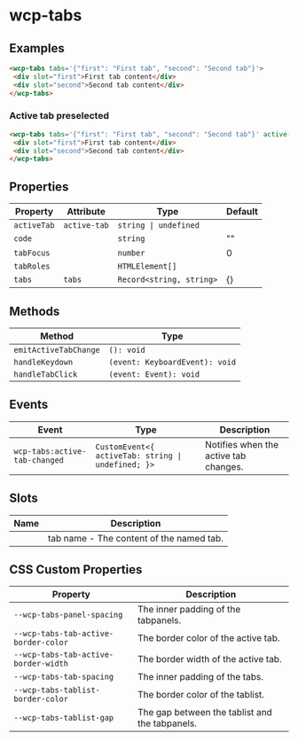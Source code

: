 # wcp-tabs

## Examples

```html
<wcp-tabs tabs='{"first": "First tab", "second": "Second tab"}'>
 <div slot="first">First tab content</div>
 <div slot="second">Second tab content</div>
</wcp-tabs>
```

### Active tab preselected

```html
<wcp-tabs tabs='{"first": "First tab", "second": "Second tab"}' active-tab="second">
 <div slot="first">First tab content</div>
 <div slot="second">Second tab content</div>
</wcp-tabs>
```

## Properties

| Property    | Attribute    | Type                     | Default |
|-------------|--------------|--------------------------|---------|
| `activeTab` | `active-tab` | `string \| undefined`    |         |
| `code`      |              | `string`                 | ""      |
| `tabFocus`  |              | `number`                 | 0       |
| `tabRoles`  |              | `HTMLElement[]`          |         |
| `tabs`      | `tabs`       | `Record<string, string>` | {}      |

## Methods

| Method                | Type                           |
|-----------------------|--------------------------------|
| `emitActiveTabChange` | `(): void`                     |
| `handleKeydown`       | `(event: KeyboardEvent): void` |
| `handleTabClick`      | `(event: Event): void`         |

## Events

| Event                         | Type                                             | Description                           |
|-------------------------------|--------------------------------------------------|---------------------------------------|
| `wcp-tabs:active-tab-changed` | `CustomEvent<{ activeTab: string \| undefined; }>` | Notifies when the active tab changes. |

## Slots

| Name | Description                              |
|------|------------------------------------------|
|      | tab name - The content of the named tab. |

## CSS Custom Properties

| Property                             | Description                                    |
|--------------------------------------|------------------------------------------------|
| `--wcp-tabs-panel-spacing`           | The inner padding of the tabpanels.            |
| `--wcp-tabs-tab-active-border-color` | The border color of the active tab.            |
| `--wcp-tabs-tab-active-border-width` | The border width of the active tab.            |
| `--wcp-tabs-tab-spacing`             | The inner padding of the tabs.                 |
| `--wcp-tabs-tablist-border-color`    | The border color of the tablist.               |
| `--wcp-tabs-tablist-gap`             | The gap between the tablist and the tabpanels. |

